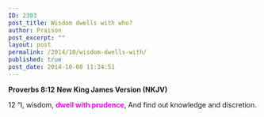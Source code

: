 ```yaml
---
ID: 2303
post_title: Wisdom dwells with who?
author: Praison
post_excerpt: ""
layout: post
permalink: /2014/10/wisdom-dwells-with/
published: true
post_date: 2014-10-08 11:34:51
---
```

<strong>Proverbs 8:12</strong>
<strong> New King James Version (NKJV)</strong>

12 “I, wisdom, <span style="color: #ff00ff;"><strong>dwell with prudence</strong></span>,
And find out knowledge and discretion.